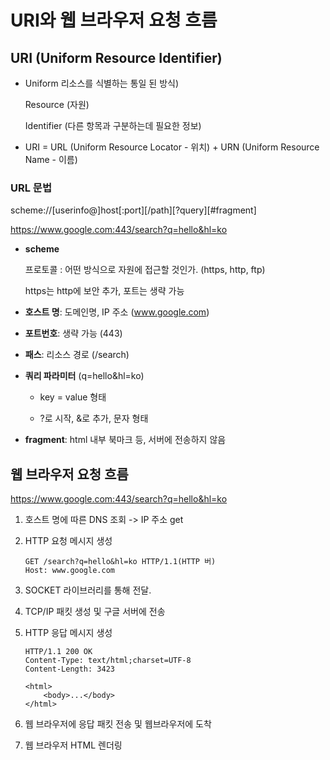 # URI와 웹 브라우저 요청 흐름

## URI (Uniform Resource Identifier)

* Uniform 리소스를 식별하는 통일 된 방식)
  
  Resource (자원)
  
  Identifier (다른 항목과 구분하는데 필요한 정보)

* URI = URL (Uniform Resource Locator - 위치) + URN (Uniform Resource Name - 이름)

### URL 문법

scheme://[userinfo@]host[:port][/path][?query][#fragment]

https://www.google.com:443/search?q=hello&hl=ko

* **scheme**
  
  프로토콜  : 어떤 방식으로 자원에 접근할 것인가. (https, http, ftp)
  
  https는 http에 보안 추가, 포트는 생략 가능

* **호스트 명**: 도메인명, IP 주소 (www.google.com)

* **포트번호**: 생략 가능 (443)

* **패스**: 리소스 경로 (/search)

* **쿼리 파라미터** (q=hello&hl=ko)
  
  * key = value 형태
  
  * ?로 시작, &로 추가, 문자 형태

* **fragment**: html 내부 북마크 등, 서버에 전송하지 않음



## 웹 브라우저 요청 흐름

https://www.google.com:443/search?q=hello&hl=ko

1. 호스트 명에 따른 DNS 조회 -> IP 주소 get

2. HTTP 요청 메시지 생성
   
   ```
   GET /search?q=hello&hl=ko HTTP/1.1(HTTP 버)
   Host: www.google.com
   ```

3. SOCKET 라이브러리를 통해 전달.

4. TCP/IP 패킷 생성 및 구글 서버에 전송

5. HTTP 응답 메시지 생성
   
   ```
   HTTP/1.1 200 OK
   Content-Type: text/html;charset=UTF-8
   Content-Length: 3423
   
   <html>
       <body>...</body>
   </html>
   ```

6. 웹 브라우저에 응답 패킷 전송 및 웹브라우저에 도착

7. 웹 브라우저 HTML 렌더링


